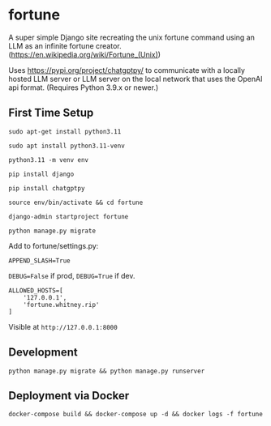 # fortune
A super simple Django site recreating the unix fortune command using an LLM as an infinite fortune creator. (https://en.wikipedia.org/wiki/Fortune_(Unix))

Uses https://pypi.org/project/chatgptpy/ to communicate with a locally hosted LLM server or LLM server on the local network that uses the OpenAI api format. (Requires Python 3.9.x or newer.)

## First Time Setup

`sudo apt-get install python3.11`

`sudo apt install python3.11-venv`

`python3.11 -m venv env`

`pip install django`

`pip install chatgptpy`

`source env/bin/activate && cd fortune`

`django-admin startproject fortune`

`python manage.py migrate`

Add to fortune/settings.py:

`APPEND_SLASH=True`

`DEBUG=False` if prod, `DEBUG=True` if dev.

```
ALLOWED_HOSTS=[
    '127.0.0.1',
    'fortune.whitney.rip'
]
```

Visible at `http://127.0.0.1:8000`

## Development 

`python manage.py migrate && python manage.py runserver`

## Deployment via Docker

`docker-compose build && docker-compose up -d && docker logs -f fortune`

